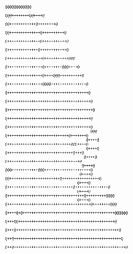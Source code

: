                                              
                                                                                @@@@@@@@@@@@                            
                                                                            @@@++++++++@@++++@                         
                                                                       @@++++++++++++@++++++++@                         
                                                                   @@++++++++++++++@++++++++++@                         
                                                                 @+++++++++++++++@+++++++++++@                          
                                                                @++++++++++++++@++++++++++++@                        
                                                             @++++++++++++++++@+++++++++++@@@                     
                                                            @++++++++++++++++@++++++++@@@++++@                   
                                                           @++++++++++++++++@++++@@@++++++++++@                  
                                                          @++++++++++++++++@@@@++++++++++++++++@                
                                                          @+++++++++++++++++++++++++++++++++++++@              
                                                          @++++++++++++++++++++++++++++++++++++++@
                                                          @+++++++++++++++++++++++++++++++++++++++@
                                                           @++++++++++++++++++++++++++++++++++++++@
                                                           @++++++++++++++++++++++++++++++++++++++@
                                           @@@              @++++++++++++++++++++++++++++@+++++++@
                                         @++++@             @+++++++++++++++++++++++++++++@@@++++@
                                         @++++@              @++++++++++++++++++++++++++++++@+++@
                                        @++++@                @+++++++++++++++++++++++++++++++++@
                                       @++++@            @@@++++++++++++@@@+++++++++++++++++++++@
                                      @++++@          @@+++++++++++++++++++++++@+++++++++++++++++@
                                     @++++@       @++++++++++++++++++++++++++++++@+++++++++++++++@
                                     @++++@    @+++++++++++++++++++++++++++++++++++@+++++++++@@@@
                                     @++++@  @++++++++++++++++++++++++++++++++++++++@++++++++@@@
                                     @++++@+@++++++++++++++++++++++++++++++++++++++++++@@@@@@
                                      @+++@@++++++++++++++++++++++++++++++++++++++++++++@
                                      @+++@+++++++++++++++++++++++++++++++++++++++++++++++@
                                      @++@+++++++++++++++++++++++++++++++++++++++++++++++++@
                                     @++@+++++++++++++++++++++++++++++++++++++++++++++++++++@
                                                

<!--
**TCat87/TCat87** is a ✨ _special_ ✨ repository because its `README.md` (this file) appears on your GitHub profile.

Here are some ideas to get you started:

- 🔭 I’m currently working on ...
- 🌱 I’m currently learning ...
- 👯 I’m looking to collaborate on ...
- 🤔 I’m looking for help with ...
- 💬 Ask me about ...
- 📫 How to reach me: ...
- 😄 Pronouns: ...
- ⚡ Fun fact: ...
-->
